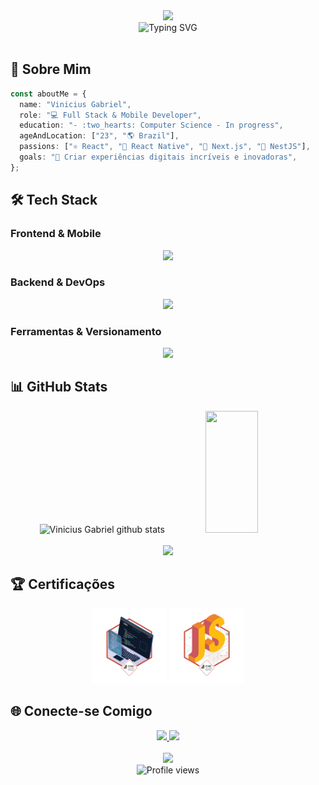 <div align="center">
  <img src="https://capsule-render.vercel.app/api?type=waving&color=2E8BC0&height=200&section=header&text=Vinicius%20Gabriel&fontSize=80&fontAlignY=35&animation=twinkling&desc=Full%20Stack%20Developer%20|%20Mobile%20Developer&descAlignY=55&descAlign=50"/>
</div>

<div align="center">
  <img src="https://readme-typing-svg.herokuapp.com?font=Fira+Code&weight=500&size=40&pause=1000&color=2E8BC0&center=true&vCenter=true&width=600&height=100&lines=Full+Stack+Developer;Mobile+Developer;React+Enthusiast;Next.js+Developer;NestJS+Developer" alt="Typing SVG" />
</div>

<br>

## 🚀 Sobre Mim

```typescript
const aboutMe = {
  name: "Vinicius Gabriel",
  role: "💻 Full Stack & Mobile Developer",
  education: "- :two_hearts: Computer Science - In progress",
  ageAndLocation: ["23", "🌎 Brazil"],
  passions: ["⚛️ React", "📱 React Native", "🚀 Next.js", "🦅 NestJS"],
  goals: "🎯 Criar experiências digitais incríveis e inovadoras",
};
```

## 🛠️ Tech Stack

### Frontend & Mobile

<div align="center">
  <img src="https://skillicons.dev/icons?i=react,js,ts,nextjs,tailwind,styledcomponents,androidstudio,swift" />
</div>

### Backend & DevOps

<div align="center">
  <img src="https://skillicons.dev/icons?i=nodejs,nestjs,docker,kubernetes,aws" />
</div>

### Ferramentas & Versionamento

<div align="center">
  <img src="https://skillicons.dev/icons?i=git,github,figma" />
</div>

## 📊 GitHub Stats

<div align="center">
  <img width="49%" height="195px" src="https://github-readme-stats.vercel.app/api?username=VGabrielcastro&show_icons=true&count_private=true&hide_border=true&title_color=2E8BC0&icon_color=2E8BC0&text_color=c9d1d9&bg_color=0d1117" alt="Vinicius Gabriel github stats" /> 
  <img width="41%" height="195px" src="https://github-readme-stats.vercel.app/api/top-langs/?username=VGabrielcastro&layout=compact&hide_border=true&title_color=2E8BC0&text_color=c9d1d9&bg_color=0d1117" />
</div>

<br>

<div align="center">
  <img src="https://github-profile-trophy.vercel.app/?username=VGabrielcastro&theme=dracula&row=1&no-bg=true&column=6&margin-w=15&margin-h=15" />
</div>

## 🏆 Certificações

<div align="center">
  <img src="img/badge_one.png" width="120">
  <img src="img/badge_js.png" width="120">
</div>

## 🌐 Conecte-se Comigo

<div align="center">
  <a href="https://www.linkedin.com/in/vgabriel-castro/" target="_blank">
    <img src="https://img.shields.io/badge/-LinkedIn-%230077B5?style=for-the-badge&logo=linkedin&logoColor=white" target="_blank">
  </a>
  <a href="mailto:vgabrielcastro@gmail.com">
    <img src="https://img.shields.io/badge/-Gmail-%23333?style=for-the-badge&logo=gmail&logoColor=white" target="_blank">
  </a>
</div>

<br>

<div align="center">
  <img src="https://capsule-render.vercel.app/api?type=waving&color=2E8BC0&height=100&section=footer" />
</div>

<div align="center">
  <img src="https://komarev.com/ghpvc/?username=VGabrielcastro&color=blueviolet" alt="Profile views" />
</div>
